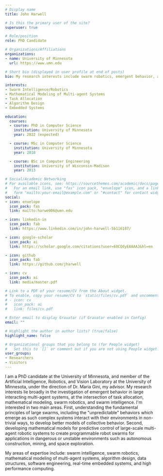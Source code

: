 ```yaml
---
# Display name
title: John Harwell

# Is this the primary user of the site?
superuser: true

# Role/position
role: PhD Candidate

# Organizations/Affiliations
organizations:
- name: University of Minnesota
  url: https://www.umn.edu

# Short bio (displayed in user profile at end of posts)
bio: My research interests include swarm robotics, emergent behavior, and mathematical modeling.

interests:
- Swarm Intelligence/Robotics
- Mathematical Modeling of Multi-agent Systems
- Task Allocation
- Algorithm Design
- Embedded Systems

education:
  courses:
  - course: PhD in Computer Science
    institution: University of Minnesota
    year: 2022 (expected)

  - course: MSc in Computer Science
    institution: University of Minnesota
    year: 2018

  - course: BSc in Computer Engineering
    institution: University of Wisconsin-Madison
    year: 2013

# Social/Academic Networking
# For available icons, see: https://sourcethemes.com/academic/docs/page-builder/#icons
#   For an email link, use "fas" icon pack, "envelope" icon, and a link in the
#   form "mailto:your-email@example.com" or "#contact" for contact widget.
social:
- icon: envelope
  icon_pack: fas
  link: mailto:harwe006@umn.edu

- icon: linkedin-in
  icon_pack: fab
  link: https://www.linkedin.com/in/john-harwell-5b116187/

- icon: google-scholar
  icon_pack: ai
  link: https://scholar.google.com/citations?user=60CQdyEAAAAJ&hl=en

- icon: github
  icon_pack: fab
  link: https://github.com/jharwell

- icon: cv
  icon_pack: ai
  link: media/master.pdf

# Link to a PDF of your resume/CV from the About widget.
# To enable, copy your resume/CV to `static/files/cv.pdf` and uncomment the lines below.
# - icon: cv
#   icon_pack: ai
#   link: files/cv.pdf

# Enter email to display Gravatar (if Gravatar enabled in Config)
email: ""

# Highlight the author in author lists? (true/false)
highlight_name: false

# Organizational groups that you belong to (for People widget)
#   Set this to `[]` or comment out if you are not using People widget.
user_groups:
- Researchers
- Visitors
---
```


I am a PhD candidate at the University of Minnesota, and member of the
Artificial Intelligence, Robotics, and Vision Laboratory at the University of
Minnesota, under the direction of Dr. Maria Gini, my advisor. My research
interests lie broadly in the investigation of emergent behavior in large
interacting multi-agent systems, at the intersection of task allocation,
mathematical modeling, swarm robotics, and swarm intelligence.  I'm interested
in two main areas. First, understanding the fundamental principles of large
swarms, including the "unpredictable" behaviors which emerge as such complex
systems interact with their environments in non-trivial ways, to develop better
models of collective behavior. Second, developing mathematical models for
predictive control of large-scale multi-agent robotic systems to create
programmable robot swarms for applications in dangerous or unstable environments
such as autonomous construction, mining, and space exploration.

My areas of expertise include: swarm intelligence, swarm robotics, mathematical
modeling of multi-agent systems, algorithm design, data structures, software
engineering, real-time embedded systems, and high performance computing.
